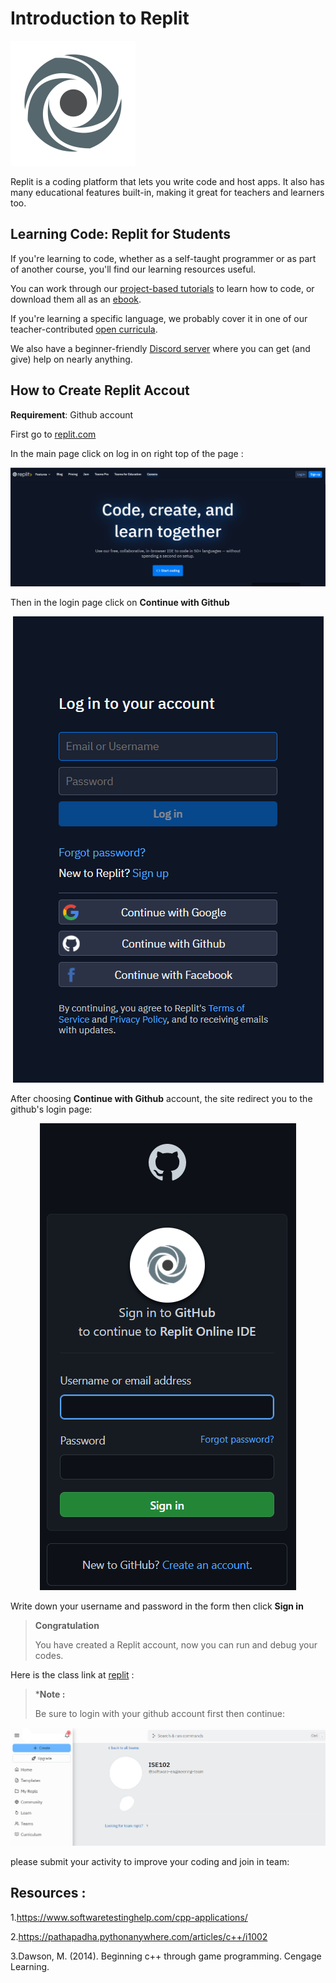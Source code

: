 # Introduction to Replit

<img src="assets/800px-Repl.it_logo.svg.png" width="200" height="200" />

Replit is a coding platform that lets you write code and host apps. It also has many educational features built-in, making it great for teachers and learners too.

## Learning Code: Replit for Students
If you're learning to code, whether as a self-taught programmer or as part of another course, you'll find our learning resources useful.

You can work through our [project-based tutorials](https://docs.replit.com/tutorials/00-overview) to learn how to code, or download them all as an [ebook](https://www.codewithreplit.com/).

If you're learning a specific language, we probably cover it in one of our teacher-contributed [open curricula](https://docs.replit.com/teaching-curriculum/intro-teaching-curriculum).

We also have a beginner-friendly [Discord server](https://discord.util.repl.co/join) where you can get (and give) help on nearly anything.

## How to Create Replit Accout

**Requirement**: Github account

First go to [replit.com](https://replit.com/)

In the main page click on log in on right top of the page : 

<p align="center">
<img src="assets/Main.png"/>
</p>

Then in the login page click on **Continue with Github**

<p align="center">
<img src="assets/Login.png"/>
</p>

After choosing **Continue with Github** account, the site redirect you to the github's login page: 

<p align="center">
<img src="assets/Github.png"/>
</p>

Write down your username and password in the form then click **Sign in**

> **Congratulation**
> 
> You have created a Replit account, now you can run and debug your codes.

Here is the class link at [replit](http://replit.com) :

> ***Note :**
> 
> Be sure to login with your github account first then continue:


<p align="center">
<img src="assets/Team.png"/>
</p>

please submit your activity to improve your coding and join in team:


## Resources : 

1.https://www.softwaretestinghelp.com/cpp-applications/

2.https://pathapadha.pythonanywhere.com/articles/c++/i1002

3.Dawson, M. (2014). Beginning c++ through game programming. Cengage Learning.
